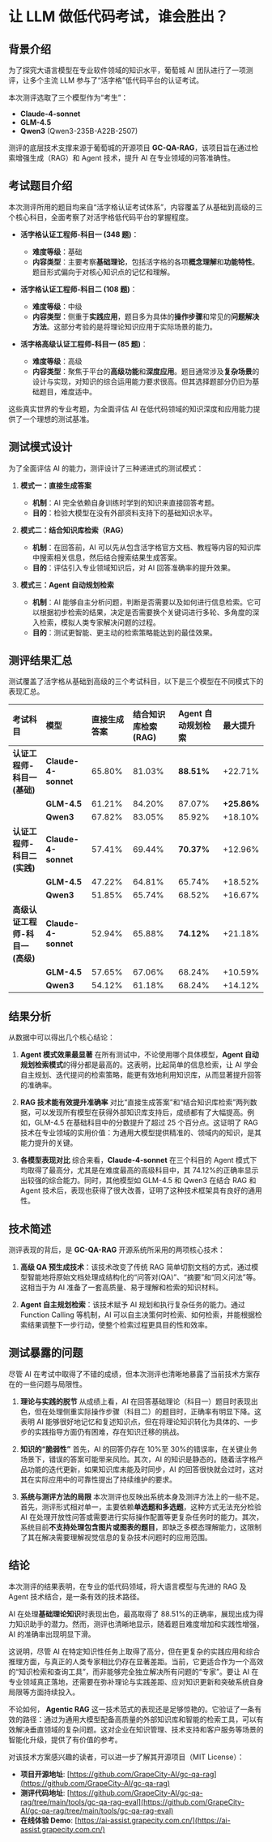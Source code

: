 # 让 LLM 做低代码考试，谁会胜出？

## 背景介绍

为了探究大语言模型在专业软件领域的知识水平，葡萄城 AI 团队进行了一项测评，让多个主流 LLM 参与了“活字格”低代码平台的认证考试。

本次测评选取了三个模型作为“考生”：

-   **Claude-4-sonnet**
-   **GLM-4.5**
-   **Qwen3** (Qwen3-235B-A22B-2507)

测评的底层技术支撑来源于葡萄城的开源项目 **GC-QA-RAG**，该项目旨在通过检索增强生成（RAG）和 Agent 技术，提升 AI 在专业领域的问答准确性。

## 考试题目介绍

本次测评所用的题目均来自“活字格认证考试体系”，内容覆盖了从基础到高级的三个核心科目，全面考察了对活字格低代码平台的掌握程度。

-   **活字格认证工程师-科目一 (348 题)**：

    -   **难度等级**：基础
    -   **内容类型**：主要考察**基础理论**，包括活字格的各项**概念理解**和**功能特性**。题目形式偏向于对核心知识点的记忆和理解。

-   **活字格认证工程师-科目二 (108 题)**：

    -   **难度等级**：中级
    -   **内容类型**：侧重于**实践应用**，题目多为具体的**操作步骤**和常见的**问题解决方法**。这部分考验的是将理论知识应用于实际场景的能力。

-   **活字格高级认证工程师-科目一 (85 题)**：
    -   **难度等级**：高级
    -   **内容类型**：聚焦于平台的**高级功能**和**深度应用**。题目通常涉及**复杂场景**的设计与实现，对知识的综合运用能力要求很高。但其选择题部分仍旧为基础题目，难度适中。

这些真实世界的专业考题，为全面评估 AI 在低代码领域的知识深度和应用能力提供了一个理想的测试基准。

## 测试模式设计

为了全面评估 AI 的能力，测评设计了三种递进式的测试模式：

1.  **模式一：直接生成答案**

    -   **机制**：AI 完全依赖自身训练时学到的知识来直接回答考题。
    -   **目的**：检验大模型在没有外部资料支持下的基础知识水平。

2.  **模式二：结合知识库检索（RAG）**

    -   **机制**：在回答前，AI 可以先从包含活字格官方文档、教程等内容的知识库中搜索相关信息，然后结合搜索结果生成答案。
    -   **目的**：评估引入专业领域知识后，对 AI 回答准确率的提升效果。

3.  **模式三：Agent 自动规划检索**
    -   **机制**：AI 能够自主分析问题，判断是否需要以及如何进行信息检索。它可以根据初步检索的结果，决定是否需要换个关键词进行多轮、多角度的深入检索，模拟人类专家解决问题的过程。
    -   **目的**：测试更智能、更主动的检索策略能达到的最佳效果。

## 测评结果汇总

测试覆盖了活字格从基础到高级的三个考试科目，以下是三个模型在不同模式下的表现汇总。

| 考试科目                         | 模型                | 直接生成答案 | 结合知识库检索 (RAG) | Agent 自动规划检索 | **最大提升** |
| :------------------------------- | :------------------ | :----------- | :------------------- | :----------------- | :----------- |
| **认证工程师-科目一 (基础)**     | **Claude-4-sonnet** | 65.80%       | 81.03%               | **88.51%**         | +22.71%      |
|                                  | **GLM-4.5**         | 61.21%       | 84.20%               | 87.07%             | **+25.86%**  |
|                                  | **Qwen3**           | 67.82%       | 83.05%               | 85.92%             | +18.10%      |
| **认证工程师-科目二 (实践)**     | **Claude-4-sonnet** | 57.41%       | 69.44%               | **70.37%**         | +12.96%      |
|                                  | **GLM-4.5**         | 47.22%       | 64.81%               | 65.74%             | +18.52%      |
|                                  | **Qwen3**           | 51.85%       | 65.74%               | 68.52%             | +16.67%      |
| **高级认证工程师-科目一 (高级)** | **Claude-4-sonnet** | 52.94%       | 65.88%               | **74.12%**         | +21.18%      |
|                                  | **GLM-4.5**         | 57.65%       | 67.06%               | 68.24%             | +10.59%      |
|                                  | **Qwen3**           | 54.12%       | 61.18%               | 68.24%             | +14.12%      |

## 结果分析

从数据中可以得出几个核心结论：

1.  **Agent 模式效果最显著**
    在所有测试中，不论使用哪个具体模型，**Agent 自动规划检索模式**的得分都是最高的。这表明，比起简单的信息检索，让 AI 学会自主规划、迭代提问的检索策略，能更有效地利用知识库，从而显著提升回答的准确率。

2.  **RAG 技术能有效提升准确率**
    对比“直接生成答案”和“结合知识库检索”两列数据，可以发现所有模型在获得外部知识库支持后，成绩都有了大幅提高。例如，GLM-4.5 在基础科目中的分数提升了超过 25 个百分点。这证明了 RAG 技术在专业领域的实用价值：为通用大模型提供精准的、领域内的知识，是其能力提升的关键。

3.  **各模型表现对比**
    综合来看，**Claude-4-sonnet** 在三个科目的 Agent 模式下均取得了最高分，尤其是在难度最高的高级科目中，其 74.12%的正确率显示出较强的综合能力。同时，其他模型如 GLM-4.5 和 Qwen3 在结合 RAG 和 Agent 技术后，表现也获得了很大改善，证明了这种技术框架具有良好的通用性。

## 技术简述

测评表现的背后，是 **GC-QA-RAG** 开源系统所采用的两项核心技术：

1.  **高级 QA 预生成技术**：该技术改变了传统 RAG 简单切割文档的方式，通过模型智能地将原始文档处理成结构化的“问答对(QA)”、“摘要”和“同义问法”等。这相当于为 AI 准备了一套高质量、易于理解和检索的知识材料。

2.  **Agent 自主规划检索**：该技术赋予 AI 规划和执行复杂任务的能力。通过 Function Calling 等机制，AI 可以自主决策何时检索、如何检索，并能根据检索结果调整下一步行动，使整个检索过程更具目的性和效率。

## 测试暴露的问题

尽管 AI 在考试中取得了不错的成绩，但本次测评也清晰地暴露了当前技术方案存在的一些问题与局限性。

1.  **理论与实践的脱节**
    从成绩上看，AI 在回答基础理论（科目一）题目时表现出色，但在处理侧重实际操作步骤（科目二）的题目时，正确率有明显下降。这表明 AI 能够很好地记忆和复述知识点，但在将理论知识转化为具体的、一步步的实践指导方面仍有困难，存在知识迁移的挑战。

2.  **知识的“脆弱性”**
    首先，AI 的回答仍存在 10%至 30%的错误率，在关键业务场景下，错误的答案可能带来风险。其次，AI 的知识是静态的。随着活字格产品功能的迭代更新，如果知识库未能及时同步，AI 的回答很快就会过时，这对其在实际应用中的可靠性提出了持续维护的要求。

3.  **系统与测评方法的局限**
    本次测评也反映出系统本身及测评方法上的一些不足。首先，测评形式相对单一，主要依赖**单选题和多选题**，这种方式无法充分检验 AI 在处理开放性问答或需要进行实际操作配置等更复杂任务时的能力。其次，系统目前**不支持处理包含图片或图表的题目**，即缺乏多模态理解能力，这限制了其在解决需要理解视觉信息的复杂技术问题时的应用范围。

## 结论

本次测评的结果表明，在专业的低代码领域，将大语言模型与先进的 RAG 及 Agent 技术结合，是一条有效的技术路径。

AI 在处理**基础理论知识**时表现出色，最高取得了 88.51%的正确率，展现出成为得力知识助手的潜力。然而，测评也清晰地显示，随着题目难度增加和实践性增强，AI 的准确率出现明显下滑。

这说明，尽管 AI 在特定知识性任务上取得了高分，但在更复杂的实践应用和综合推理方面，与真正的人类专家相比仍存在显著差距。当前，它更适合作为一个高效的“知识检索和查询工具”，而非能够完全独立解决所有问题的“专家”。要让 AI 在专业领域真正落地，还需要在弥补理论与实践差距、应对知识更新和突破系统自身局限等方面持续投入。

不论如何， **Agentic RAG** 这一技术范式的表现还是足够惊艳的。它验证了一条有效的路径：通过为通用大模型配备高质量的外部知识库和智能的检索工具，可以有效解决垂直领域的复杂问题。这对企业在知识管理、技术支持和客户服务等场景的智能化升级，提供了有价值的参考。

对该技术方案感兴趣的读者，可以进一步了解其开源项目（MIT License）：

-   **项目开源地址**: [https://github.com/GrapeCity-AI/gc-qa-rag](https://github.com/GrapeCity-AI/gc-qa-rag)
-   **测评代码地址**: [https://github.com/GrapeCity-AI/gc-qa-rag/tree/main/tools/gc-qa-rag-eval](https://github.com/GrapeCity-AI/gc-qa-rag/tree/main/tools/gc-qa-rag-eval)
-   **在线体验 Demo**: [https://ai-assist.grapecity.com.cn/](https://ai-assist.grapecity.com.cn/)
